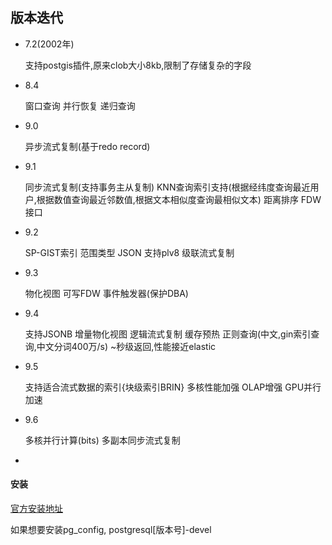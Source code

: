 ## 版本迭代

- 7.2(2002年) 

    支持postgis插件,原来clob大小8kb,限制了存储复杂的字段
    
- 8.4

    窗口查询 并行恢复 递归查询

- 9.0 

    异步流式复制(基于redo record) 
    
- 9.1

    同步流式复制(支持事务主从复制) KNN查询索引支持(根据经纬度查询最近用户,根据数值查询最近邻数值,根据文本相似度查询最相似文本)
    距离排序 FDW接口  
- 9.2 

    SP-GIST索引 范围类型 JSON 支持plv8 级联流式复制
    
- 9.3 
    
    物化视图 可写FDW 事件触发器(保护DBA)
   
- 9.4

    支持JSONB 增量物化视图  逻辑流式复制 缓存预热 正则查询(中文,gin索引查询,中文分词400万/s) ~秒级返回,性能接近elastic
    
- 9.5

    支持适合流式数据的索引{块级索引BRIN} 多核性能加强   OLAP增强 GPU并行加速
    
- 9.6 

    多核并行计算(bits) 多副本同步流式复制 
    
-  



#### 安装

[官方安装地址](http://www.postgresql.org/download/)

如果想要安装pg_config, postgresql[版本号]-devel
    